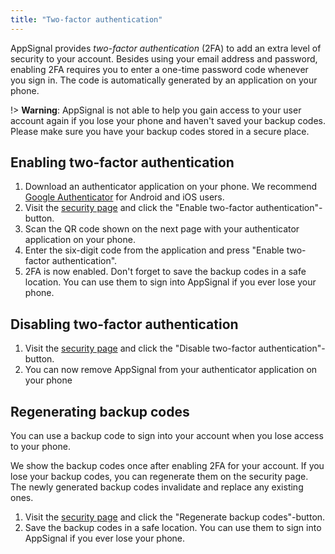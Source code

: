 ```yaml
---
title: "Two-factor authentication"
---
```


AppSignal provides *two-factor authentication* (2FA) to add an extra level of security to your account. Besides using your email address and password, enabling 2FA requires you to enter a one-time password code whenever you sign in. The code is automatically generated by an application on your phone.

!> **Warning**: AppSignal is not able to help you gain access to your user account again if you lose your phone and haven't saved your backup codes. Please make sure you have your backup codes stored in a secure place.

## Enabling two-factor authentication

1. Download an authenticator application on your phone. We recommend [Google Authenticator](https://support.google.com/accounts/answer/1066447?hl=en) for Android and iOS users.
2. Visit the [security page](https://appsignal.com/users/security) and click the "Enable two-factor authentication"-button.
3. Scan the QR code shown on the next page with your authenticator application on your phone.
4. Enter the six-digit code from the application and press "Enable two-factor authentication".
5. 2FA is now enabled. Don't forget to save the backup codes in a safe location. You can use them to sign into AppSignal if you ever lose your phone.

## Disabling two-factor authentication

1. Visit the [security page](https://appsignal.com/users/security) and click the "Disable two-factor authentication"-button.
2. You can now remove AppSignal from your authenticator application on your phone

## Regenerating backup codes

You can use a backup code to sign into your account when you lose access to your phone.

We show the backup codes once after enabling 2FA for your account. If you lose your backup codes, you can regenerate them on the security page. The newly generated backup codes invalidate and replace any existing ones.

1. Visit the [security page](https://appsignal.com/users/security) and click the "Regenerate backup codes"-button.
2. Save the backup codes in a safe location. You can use them to sign into AppSignal if you ever lose your phone.
